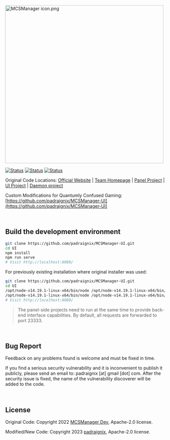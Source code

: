 <img src="https://public-link.oss-cn-shenzhen.aliyuncs.com/mcsm_picture/logo.png" alt="MCSManager icon.png" width="500px" />

<br />

[![Status](https://img.shields.io/badge/npm-v6.14.15-blue.svg)](https://www.npmjs.com/)
[![Status](https://img.shields.io/badge/node-v14.19.1-blue.svg)](https://nodejs.org/en/download/)
[![Status](https://img.shields.io/badge/License-Apache%202.0-red.svg)](https://github.com/MCSManager)

Original Code Locations:
[Official Website](http://mcsmanager.com/) | [Team Homepage](https://github.com/MCSManager) | [Panel Project](https://github.com/MCSManager/MCSManager) | [UI Project](https://github.com/MCSManager/UI) | [Daemon project](https://github.com/MCSManager/Daemon)


Custom Modifications for Quantumly Confused Gaming: [https://github.com/padraignix/MCSManager-UI](https://github.com/padraignix/MCSManager-UI)

<br />

## Build the development environment

```bash
git clone https://github.com/padraignix/MCSManager-UI.git
cd UI
npm install
npm run serve
# Visit http://localhost:8080/
````

For previously existing installation where original installer was used:

```bash
git clone https://github.com/padraignix/MCSManager-UI.git
cd UI
/opt/node-v14.19.1-linux-x64/bin/node /opt/node-v14.19.1-linux-x64/bin/npm install
/opt/node-v14.19.1-linux-x64/bin/node /opt/node-v14.19.1-linux-x64/bin/npm run serve
# Visit http://localhost:8080/
````

> The panel-side projects need to run at the same time to provide back-end interface capabilities. By default, all requests are forwarded to port 23333.

<br />

## Bug Report

Feedback on any problems found is welcome and must be fixed in time.

If you find a serious security vulnerability and it is inconvenient to publish it publicly, please send an email to: padraignix [at] gmail [dot] com. After the security issue is fixed, the name of the vulnerability discoverer will be added to the code.

<br />


## License

Original Code:
Copyright 2022 [MCSManager Dev](https://github.com/mcsmanager), Apache-2.0 license.

Modified/New Code:
Copyright 2023 [padraignix](https://github.com/padraignix), Apache-2.0 license.

